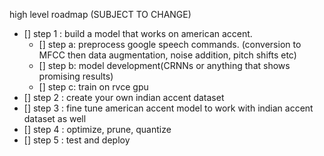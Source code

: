 high level roadmap (SUBJECT TO CHANGE)

- [] step 1 : build a model that works on american accent. <br>
  - [] step a: preprocess google speech commands. (conversion to MFCC then data augmentation, noise addition, pitch shifts etc) <br>
  - [] step b: model development(CRNNs or anything that shows promising results) <br>
  - [] step c: train on rvce gpu <br>
- [] step 2 : create your own indian accent dataset <br>
- [] step 3 : fine tune american accent model to work with indian accent dataset as well <br>
- [] step 4 : optimize, prune, quantize <br>
- [] step 5 : test and deploy <br>
